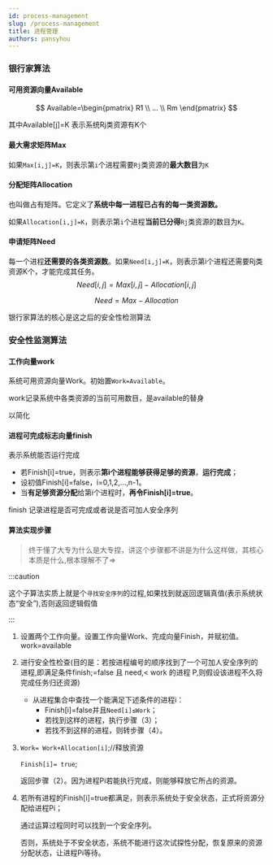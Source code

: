 ```yaml
---
id: process-management
slug: /process-management
title: 进程管理
authors: pansyhou
---
```


### 银行家算法

#### 可用资源向量Available

$$
Available=\begin{pmatrix}  
  R1  \\  
  ... \\
 Rm
\end{pmatrix}
$$

其中Available[j]=K 表示系统Rj类资源有K个

#### 最大需求矩阵Max

如果`Max[i,j]=K`，则表示第`i`个进程需要`Rj`类资源的**最大数目**为`K`



#### 分配矩阵Allocation

也叫做占有矩阵。它定义了**系统中每一进程已占有的每一类资源数。**

如果`Allocation[i,j]=K`，则表示第`i`个进程**当前已分得**`Rj`类资源的数目为`K`。



#### 申请矩阵Need

每一个进程**还需要的各类资源数**。如果`Need[i,j]=K`，则表示第i个进程还需要Rj类资源K个，才能完成其任务。
$$
Need[i,j]=Max[i,j]-Allocation[i,j]
$$

$$
Need=Max-Allocation
$$

银行家算法的核心是这之后的安全性检测算法

### 安全性监测算法

#### 工作向量work

系统可用资源向量Work。初始置`Work=Available`。 

work记录系统中各类资源的当前可用数目，是available的替身

以简化

#### 进程可完成标志向量finish

表示系统能否运行完成

- 若Finish[i]=true，则表示**第i个进程能够获得足够的资源**，**运行完成**；
- 设初值Finish[i]=false，i=0,1,2,…,n-1。
- 当**有足够资源分配**给第i个进程时，**再令Finish[i]=true**。

finish 记录进程是否可完成或者说是否可加人安全序列



#### 算法实现步骤

> 终于懂了大专为什么是大专捏，讲这个步骤都不讲是为什么这样做，其核心本质是什么,根本理解不了=>



:::caution

这个子算法实质上就是个`寻找安全序列`的过程,如果找到就返回逻辑真值(表示系统状态“安全”),否则返回逻辑假值

:::



1. 设置两个工作向量。设置工作向量Work、完成向量Finish，并赋初值。work=available

2. 进行安全性检查(目的是：若按进程编号的顺序找到了一个可加人安全序列的进程,即满足条件finish;=false 且 need,< work 的进程 P,则假设该进程不久将完成任务归还资源)

   - 从进程集合中查找一个能满足下述条件的进程i：
     - Finish[i]=false并且`Need[i]≤Work`；
     - 若找到这样的进程，执行步骤（3）；
     - 若找不到这样的进程，则转步骤（4）。

3. `Work= Work+Allocation[i]`;//释放资源

   `Finish[i]= true`;

   返回步骤（2）。因为进程Pi若能执行完成，则能够释放它所占的资源。

4. 若所有进程的Finish[i]=true都满足，则表示系统处于安全状态，正式将资源分配给进程Pi；

   通过运算过程同时可以找到一个安全序列。 

   否则，系统处于不安全状态，系统不能进行这次试探性分配，恢复原来的资源分配状态，让进程Pi等待。     
